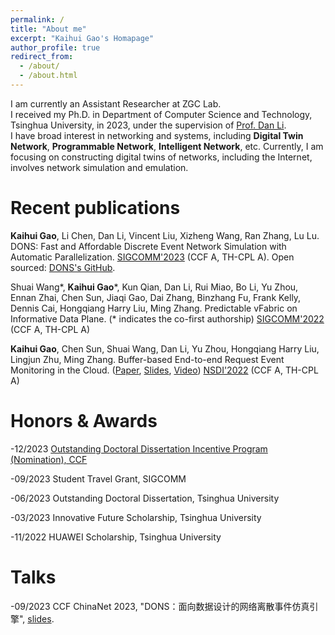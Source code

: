 ```yaml
---
permalink: /
title: "About me"
excerpt: "Kaihui Gao's Homapage"
author_profile: true
redirect_from: 
  - /about/
  - /about.html
---
```

I am currently an Assistant Researcher at ZGC Lab.  
I received my Ph.D. in Department of Computer Science and Technology, Tsinghua University, in 2023, under the supervision of [Prof. Dan Li](https://nasp.cs.tsinghua.edu.cn/lidan.html).  
I have broad interest in networking and systems, including **Digital Twin Network**, **Programmable Network**, **Intelligent Network**, etc. Currently, I am focusing on constructing digital twins of networks, including the Internet, involves network simulation and emulation.



Recent publications
======
**Kaihui Gao**, Li Chen, Dan Li, Vincent Liu, Xizheng Wang, Ran Zhang, Lu Lu. DONS: Fast and Affordable Discrete Event Network Simulation with Automatic Parallelization. [SIGCOMM'2023](https://conferences.sigcomm.org/sigcomm/2023/) (CCF A, TH-CPL A). Open sourced: [DONS's GitHub](https://github.com/dons2023/Data-Oriented-Network-Simulator).


Shuai Wang\*, **Kaihui Gao**\*, Kun Qian, Dan Li, Rui Miao, Bo Li, Yu Zhou, Ennan Zhai, Chen Sun, Jiaqi Gao, Dai Zhang, Binzhang Fu, Frank Kelly, Dennis Cai, Hongqiang Harry Liu, Ming Zhang. Predictable vFabric on Informative Data Plane. (\* indicates the co-first authorship) [SIGCOMM'2022](https://conferences.sigcomm.org/sigcomm/2022/) (CCF A, TH-CPL A)

**Kaihui Gao**, Chen Sun, Shuai Wang, Dan Li, Yu Zhou, Hongqiang Harry Liu, Lingjun Zhu, Ming Zhang. Buffer-based End-to-end Request Event Monitoring in the Cloud. ([Paper](https://www.usenix.org/system/files/nsdi22-paper-gao_kaihui.pdf), [Slides](https://cloud.tsinghua.edu.cn/f/a6fc57bfe4904b6292e6/), [Video](https://cloud.tsinghua.edu.cn/f/582e36e66b2546f2a2aa/))
[NSDI'2022](https://www.usenix.org/conference/nsdi22) (CCF A, TH-CPL A)


Honors & Awards
======
-12/2023 [Outstanding Doctoral Dissertation Incentive Program (Nomination), CCF](https://www.ccf.org.cn/Awards/Awards/2023-12-26/811065.shtml)

-09/2023 Student Travel Grant, SIGCOMM

-06/2023 Outstanding Doctoral Dissertation, Tsinghua University

-03/2023 Innovative Future Scholarship, Tsinghua University

-11/2022 HUAWEI Scholarship, Tsinghua University

Talks
======
-09/2023 CCF ChinaNet 2023, "DONS：面向数据设计的网络离散事件仿真引擎", [slides](https://github.com/PaulGao96/paulgao96.github.io/blob/master/files/DONS%E5%AE%A3%E8%AE%B2-CCF%20ChinaNet%20%E6%B8%A9%E5%B7%9E-%E9%AB%98%E5%87%AF%E8%BE%89.pdf).
